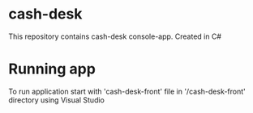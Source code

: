 # cash-desk

This repository contains cash-desk console-app.
Created in C#

# Running app

To run application start with 'cash-desk-front' file in '/cash-desk-front' directory using Visual Studio
